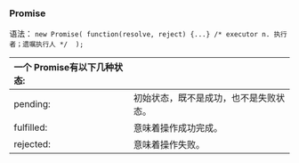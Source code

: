 ### Promise

语法：
`new Promise( function(resolve, reject) {...} /* executor n. 执行者；遗嘱执行人 */  );`

| 一个 Promise有以下几种状态:     |      |
| :------------- | :------------- |
| pending:       | 初始状态，既不是成功，也不是失败状态。       |
| fulfilled:       | 意味着操作成功完成。       |
| rejected:       | 意味着操作失败。       |

